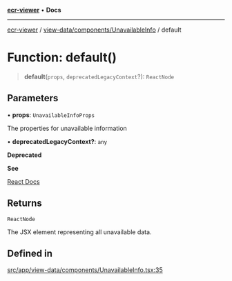 [**ecr-viewer**](../../../../README.md) • **Docs**

***

[ecr-viewer](../../../../README.md) / [view-data/components/UnavailableInfo](../README.md) / default

# Function: default()

> **default**(`props`, `deprecatedLegacyContext`?): `ReactNode`

## Parameters

• **props**: `UnavailableInfoProps`

The properties for unavailable information

• **deprecatedLegacyContext?**: `any`

**Deprecated**

**See**

[React Docs](https://legacy.reactjs.org/docs/legacy-context.html#referencing-context-in-lifecycle-methods)

## Returns

`ReactNode`

The JSX element representing all unavailable data.

## Defined in

[src/app/view-data/components/UnavailableInfo.tsx:35](https://github.com/CDCgov/phdi/blob/55d1a87d29da9da2522ba2a73bc122cba666b133/containers/ecr-viewer/src/app/view-data/components/UnavailableInfo.tsx#L35)
